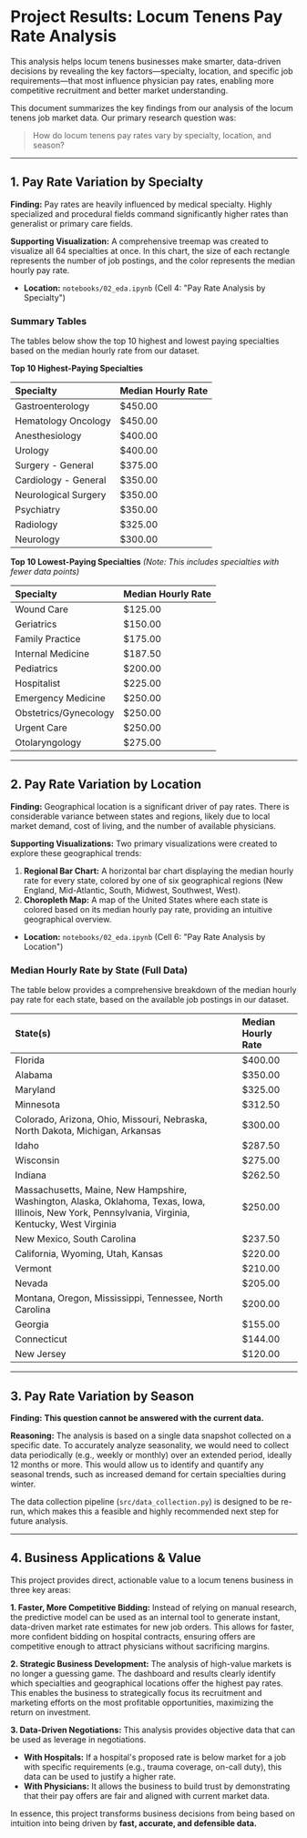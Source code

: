 # Project Results: Locum Tenens Pay Rate Analysis

This analysis helps locum tenens businesses make smarter, data-driven decisions by revealing the key factors—specialty, location, and specific job requirements—that most influence physician pay rates, enabling more competitive recruitment and better market understanding.

This document summarizes the key findings from our analysis of the locum tenens job market data. Our primary research question was:

> How do locum tenens pay rates vary by specialty, location, and season?

---

## 1. Pay Rate Variation by Specialty

**Finding:** Pay rates are heavily influenced by medical specialty. Highly specialized and procedural fields command significantly higher rates than generalist or primary care fields.

**Supporting Visualization:** A comprehensive treemap was created to visualize all 64 specialties at once. In this chart, the size of each rectangle represents the number of job postings, and the color represents the median hourly pay rate.

*   **Location:** `notebooks/02_eda.ipynb` (Cell 4: "Pay Rate Analysis by Specialty")

### Summary Tables

The tables below show the top 10 highest and lowest paying specialties based on the median hourly rate from our dataset.

**Top 10 Highest-Paying Specialties**

| Specialty               | Median Hourly Rate |
|:------------------------|:-------------------|
| Gastroenterology        | $450.00            |
| Hematology Oncology     | $450.00            |
| Anesthesiology          | $400.00            |
| Urology                 | $400.00            |
| Surgery - General       | $375.00            |
| Cardiology - General    | $350.00            |
| Neurological Surgery    | $350.00            |
| Psychiatry              | $350.00            |
| Radiology               | $325.00            |
| Neurology               | $300.00            |

**Top 10 Lowest-Paying Specialties**
*(Note: This includes specialties with fewer data points)*

| Specialty               | Median Hourly Rate |
|:------------------------|:-------------------|
| Wound Care              | $125.00            |
| Geriatrics              | $150.00            |
| Family Practice         | $175.00            |
| Internal Medicine       | $187.50            |
| Pediatrics              | $200.00            |
| Hospitalist             | $225.00            |
| Emergency Medicine      | $250.00            |
| Obstetrics/Gynecology   | $250.00            |
| Urgent Care             | $250.00            |
| Otolaryngology          | $275.00            |

---

## 2. Pay Rate Variation by Location

**Finding:** Geographical location is a significant driver of pay rates. There is considerable variance between states and regions, likely due to local market demand, cost of living, and the number of available physicians.

**Supporting Visualizations:**
Two primary visualizations were created to explore these geographical trends:

1.  **Regional Bar Chart:** A horizontal bar chart displaying the median hourly rate for every state, colored by one of six geographical regions (New England, Mid-Atlantic, South, Midwest, Southwest, West).
2.  **Choropleth Map:** A map of the United States where each state is colored based on its median hourly pay rate, providing an intuitive geographical overview.

*   **Location:** `notebooks/02_eda.ipynb` (Cell 6: "Pay Rate Analysis by Location")

### Median Hourly Rate by State (Full Data)

The table below provides a comprehensive breakdown of the median hourly pay rate for each state, based on the available job postings in our dataset.

| State(s)                                                                                                                  | Median Hourly Rate |
|:--------------------------------------------------------------------------------------------------------------------------|:-------------------|
| Florida                                                                                                                   | $400.00            |
| Alabama                                                                                                                   | $350.00            |
| Maryland                                                                                                                  | $325.00            |
| Minnesota                                                                                                                 | $312.50            |
| Colorado, Arizona, Ohio, Missouri, Nebraska, North Dakota, Michigan, Arkansas                                            | $300.00            |
| Idaho                                                                                                                     | $287.50            |
| Wisconsin                                                                                                                 | $275.00            |
| Indiana                                                                                                                   | $262.50            |
| Massachusetts, Maine, New Hampshire, Washington, Alaska, Oklahoma, Texas, Iowa, Illinois, New York, Pennsylvania, Virginia, Kentucky, West Virginia | $250.00            |
| New Mexico, South Carolina                                                                                                | $237.50            |
| California, Wyoming, Utah, Kansas                                                                                         | $220.00            |
| Vermont                                                                                                                   | $210.00            |
| Nevada                                                                                                                    | $205.00            |
| Montana, Oregon, Mississippi, Tennessee, North Carolina                                                                   | $200.00            |
| Georgia                                                                                                                   | $155.00            |
| Connecticut                                                                                                               | $144.00            |
| New Jersey                                                                                                                | $120.00            |

---

## 3. Pay Rate Variation by Season

**Finding:** **This question cannot be answered with the current data.**

**Reasoning:** The analysis is based on a single data snapshot collected on a specific date. To accurately analyze seasonality, we would need to collect data periodically (e.g., weekly or monthly) over an extended period, ideally 12 months or more. This would allow us to identify and quantify any seasonal trends, such as increased demand for certain specialties during winter.

The data collection pipeline (`src/data_collection.py`) is designed to be re-run, which makes this a feasible and highly recommended next step for future analysis.

---

## 4. Business Applications & Value

This project provides direct, actionable value to a locum tenens business in three key areas:

**1. Faster, More Competitive Bidding:**
Instead of relying on manual research, the predictive model can be used as an internal tool to generate instant, data-driven market rate estimates for new job orders. This allows for faster, more confident bidding on hospital contracts, ensuring offers are competitive enough to attract physicians without sacrificing margins.

**2. Strategic Business Development:**
The analysis of high-value markets is no longer a guessing game. The dashboard and results clearly identify which specialties and geographical locations offer the highest pay rates. This enables the business to strategically focus its recruitment and marketing efforts on the most profitable opportunities, maximizing the return on investment.

**3. Data-Driven Negotiations:**
This analysis provides objective data that can be used as leverage in negotiations.
*   **With Hospitals:** If a hospital's proposed rate is below market for a job with specific requirements (e.g., trauma coverage, on-call duty), this data can be used to justify a higher rate.
*   **With Physicians:** It allows the business to build trust by demonstrating that their pay offers are fair and aligned with current market data.

In essence, this project transforms business decisions from being based on intuition into being driven by **fast, accurate, and defensible data.**
